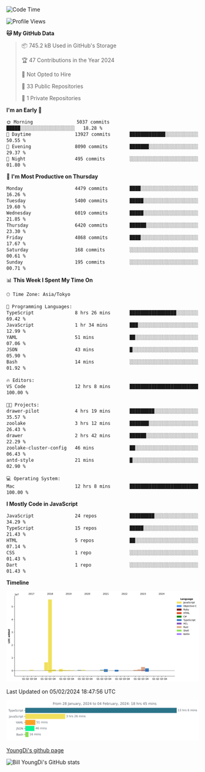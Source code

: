 <!--START_SECTION:waka-->
![Code Time](http://img.shields.io/badge/Code%20Time-355%20hrs%2027%20mins-blue)

![Profile Views](http://img.shields.io/badge/Profile%20Views-0-blue)

**🐱 My GitHub Data** 

> 📦 745.2 kB Used in GitHub's Storage 
 > 
> 🏆 47 Contributions in the Year 2024
 > 
> 🚫 Not Opted to Hire
 > 
> 📜 33 Public Repositories 
 > 
> 🔑 1 Private Repositories 
 > 
**I'm an Early 🐤** 

```text
🌞 Morning                5037 commits        █████░░░░░░░░░░░░░░░░░░░░   18.28 % 
🌆 Daytime                13927 commits       █████████████░░░░░░░░░░░░   50.55 % 
🌃 Evening                8090 commits        ███████░░░░░░░░░░░░░░░░░░   29.37 % 
🌙 Night                  495 commits         ░░░░░░░░░░░░░░░░░░░░░░░░░   01.80 % 
```
📅 **I'm Most Productive on Thursday** 

```text
Monday                   4479 commits        ████░░░░░░░░░░░░░░░░░░░░░   16.26 % 
Tuesday                  5400 commits        █████░░░░░░░░░░░░░░░░░░░░   19.60 % 
Wednesday                6019 commits        █████░░░░░░░░░░░░░░░░░░░░   21.85 % 
Thursday                 6420 commits        ██████░░░░░░░░░░░░░░░░░░░   23.30 % 
Friday                   4868 commits        ████░░░░░░░░░░░░░░░░░░░░░   17.67 % 
Saturday                 168 commits         ░░░░░░░░░░░░░░░░░░░░░░░░░   00.61 % 
Sunday                   195 commits         ░░░░░░░░░░░░░░░░░░░░░░░░░   00.71 % 
```


📊 **This Week I Spent My Time On** 

```text
🕑︎ Time Zone: Asia/Tokyo

💬 Programming Languages: 
TypeScript               8 hrs 26 mins       █████████████████░░░░░░░░   69.42 % 
JavaScript               1 hr 34 mins        ███░░░░░░░░░░░░░░░░░░░░░░   12.99 % 
YAML                     51 mins             ██░░░░░░░░░░░░░░░░░░░░░░░   07.06 % 
JSON                     43 mins             █░░░░░░░░░░░░░░░░░░░░░░░░   05.90 % 
Bash                     14 mins             ░░░░░░░░░░░░░░░░░░░░░░░░░   01.92 % 

🔥 Editors: 
VS Code                  12 hrs 8 mins       █████████████████████████   100.00 % 

🐱‍💻 Projects: 
drawer-pilot             4 hrs 19 mins       █████████░░░░░░░░░░░░░░░░   35.57 % 
zoolake                  3 hrs 12 mins       ███████░░░░░░░░░░░░░░░░░░   26.43 % 
drawer                   2 hrs 42 mins       ██████░░░░░░░░░░░░░░░░░░░   22.29 % 
zoolake-cluster-config   46 mins             ██░░░░░░░░░░░░░░░░░░░░░░░   06.43 % 
antd-style               21 mins             █░░░░░░░░░░░░░░░░░░░░░░░░   02.90 % 

💻 Operating System: 
Mac                      12 hrs 8 mins       █████████████████████████   100.00 % 
```

**I Mostly Code in JavaScript** 

```text
JavaScript               24 repos            █████████░░░░░░░░░░░░░░░░   34.29 % 
TypeScript               15 repos            █████░░░░░░░░░░░░░░░░░░░░   21.43 % 
HTML                     5 repos             ██░░░░░░░░░░░░░░░░░░░░░░░   07.14 % 
CSS                      1 repo              ░░░░░░░░░░░░░░░░░░░░░░░░░   01.43 % 
Dart                     1 repo              ░░░░░░░░░░░░░░░░░░░░░░░░░   01.43 % 
```



**Timeline**

![Lines of Code chart](https://raw.githubusercontent.com/Youngdi/Youngdi/master/assets/bar_graph.png)


 Last Updated on 05/02/2024 18:47:56 UTC
<!--END_SECTION:waka-->

![wakatime](./images/stat.svg)

[YoungDi's github page](https://youngdi.github.io)

![Bill YoungDi's GitHub stats](https://github-readme-stats.vercel.app/api?username=youngdi&count_private=true&show_icons=true)

